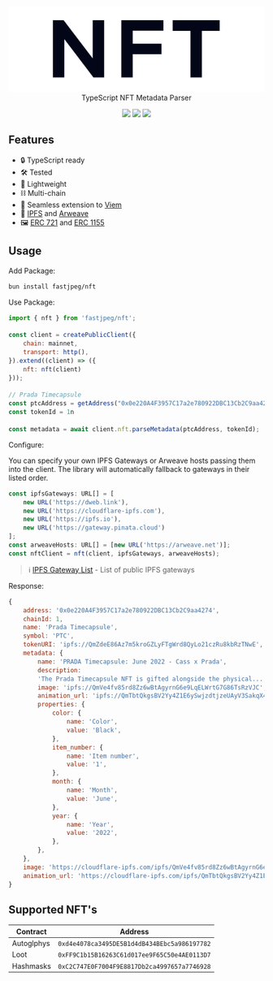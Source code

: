 <p align="center">
    <picture>
        <source media="(prefers-color-scheme: dark)" srcset="./.github/img/nft-light.svg">
        <img alt="fastjpeg/nft" src="./.github/img/nft-dark.svg">
    </picture>
    <br>
    TypeScript NFT Metadata Parser
</p>
<p align="center">
    <img src="https://img.shields.io/badge/Language-TypeScript-blue.svg"/>
    <img src="https://img.shields.io/github/stars/fastjpeg/nft.svg"/>
    <img src="https://img.shields.io/github/license/fastjpeg/nft.svg"/>
</p>

## Features

- 🔒 TypeScript ready
- 🛠️ Tested
- 🪽 Lightweight
- ⛓️ Multi-chain
- 🔌 Seamless extension to [Viem](https://viem.sh)
- 💾 [IPFS](https://www.ipfs.com) and [Arweave](https://www.arweave.org)
- 🖼️ [ERC 721](https://ethereum.org/developers/docs/standards/tokens/erc-721) and [ERC 1155](https://ethereum.org/developers/docs/standards/tokens/erc-1155)

## Usage

Add Package:

```sh
bun install fastjpeg/nft
```

Use Package:

```javascript
import { nft } from 'fastjpeg/nft';

const client = createPublicClient({
    chain: mainnet,
    transport: http(),
}).extend((client) => ({
    nft: nft(client)
}));

// Prada Timecapsule
const ptcAddress = getAddress("0x0e220A4F3957C17a2e780922DBC13Cb2C9aa4274")
const tokenId = 1n

const metadata = await client.nft.parseMetadata(ptcAddress, tokenId);
```

Configure:

You can specify your own IPFS Gateways or Arweave hosts passing them into the client. The library will automatically fallback to gateways in their listed order.

```javascript
const ipfsGateways: URL[] = [
    new URL('https://dweb.link'),
    new URL('https://cloudflare-ipfs.com'),
    new URL('https://ipfs.io'),
    new URL('https://gateway.pinata.cloud')
];
const arweaveHosts: URL[] = [new URL('https://arweave.net')];
const nftClient = nft(client, ipfsGateways, arweaveHosts);
```

> ℹ️ [IPFS Gateway List](https://ipfs.github.io/public-gateway-checker/) - List of public IPFS gateways

Response:

```javascript
{
    address: '0x0e220A4F3957C17a2e780922DBC13Cb2C9aa4274',
    chainId: 1,
    name: 'Prada Timecapsule',
    symbol: 'PTC',
    tokenURI: 'ipfs://QmZdeE86Az7m5kroGZLyFTgWrd8QyLo21czRu8kbRzTNwE',
    metadata: {
        name: 'PRADA Timecapsule: June 2022 - Cass x Prada',
        description:
        'The Prada Timecapsule NFT is gifted alongside the physical...',
        image: 'ipfs://QmVe4fv85rd8Zz6wBtAgyrnG6e9LqELWrtG7G86TsRzVJC',
        animation_url: 'ipfs://QmTbtQkgsBV2Yy4Z1E6ySwjzdtjzeUAyV3SakqX4GBqU9S',
        properties: {
            color: {
                name: 'Color',
                value: 'Black',
            },
            item_number: {
                name: 'Item number',
                value: '1',
            },
            month: {
                name: 'Month',
                value: 'June',
            },
            year: {
                name: 'Year',
                value: '2022',
            },
        },
    },
    image: 'https://cloudflare-ipfs.com/ipfs/QmVe4fv85rd8Zz6wBtAgyrnG6e9LqELWrtG7G86TsRzVJC',
    animation_url: 'https://cloudflare-ipfs.com/ipfs/QmTbtQkgsBV2Yy4Z1E6ySwjzdtjzeUAyV3SakqX4GBqU9S',
}
```

## Supported NFT's

| Contract | Address |
| -------- | ------- |
| Autoglphys | `0xd4e4078ca3495DE5B1d4dB434BEbc5a986197782` |
| Loot | `0xFF9C1b15B16263C61d017ee9F65C50e4AE0113D7` |
| Hashmasks | `0xC2C747E0F7004F9E8817Db2ca4997657a7746928` |